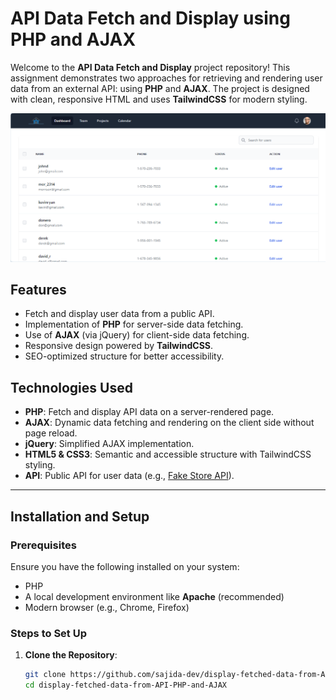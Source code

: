 # API Data Fetch and Display using PHP and AJAX

Welcome to the **API Data Fetch and Display** project repository! This assignment demonstrates two approaches for retrieving and rendering user data from an external API: using **PHP** and **AJAX**. The project is designed with clean, responsive HTML and uses **TailwindCSS** for modern styling.

![600x200](https://github.com/sajida-dev/display-fetched-data-from-API-PHP-and-AJAX/raw/main/demo.png)

## Features

- Fetch and display user data from a public API.
- Implementation of **PHP** for server-side data fetching.
- Use of **AJAX** (via jQuery) for client-side data fetching.
- Responsive design powered by **TailwindCSS**.
- SEO-optimized structure for better accessibility.

## Technologies Used

- **PHP**: Fetch and display API data on a server-rendered page.
- **AJAX**: Dynamic data fetching and rendering on the client side without page reload.
- **jQuery**: Simplified AJAX implementation.
- **HTML5 & CSS3**: Semantic and accessible structure with TailwindCSS styling.
- **API**: Public API for user data (e.g., [Fake Store API](https://fakestoreapi.com/)).

---

## Installation and Setup

### Prerequisites

Ensure you have the following installed on your system:
- PHP
- A local development environment like **Apache** (recommended)
- Modern browser (e.g., Chrome, Firefox)

### Steps to Set Up

1. **Clone the Repository**:
   ```bash
   git clone https://github.com/sajida-dev/display-fetched-data-from-API-PHP-and-AJAX
   cd display-fetched-data-from-API-PHP-and-AJAX
